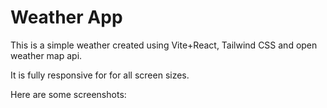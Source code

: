 # Weather App

This is a simple weather created using Vite+React, Tailwind CSS and open weather map api.

It is fully responsive for for all screen sizes.

Here are some screenshots:

